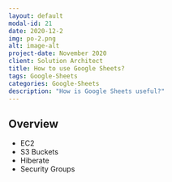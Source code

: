 ```yaml
---
layout: default
modal-id: 21
date: 2020-12-2
img: po-2.png
alt: image-alt
project-date: November 2020
client: Solution Architect
title: How to use Google Sheets?
tags: Google-Sheets
categories: Google-Sheets
description: "How is Google Sheets useful?"
---
```


## Overview

- EC2
- S3 Buckets
- Hiberate
- Security Groups